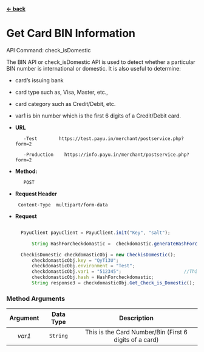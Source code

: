 [**<- back**](/Users/sumit.pawar/Desktop/Java_SDK/payu-java/src/readme1.md)

# Get Card BIN Information

API Command: check_isDomestic

The BIN API or check_isDomestic API is used to detect whether a particular BIN number is international or domestic. It is also useful to determine:

* card’s issuing bank
* card type such as, Visa, Master, etc.,
* card category such as Credit/Debit, etc.
* var1 is bin number which is the first 6 digits of a Credit/Debit card.


* **URL**

         -Test        https://test.payu.in/merchant/postservice.php?form=2

         -Production	https://info.payu.in/merchant/postservice.php?form=2



* **Method:**

         POST


*  **Request Header**

        Content-Type  multipart/form-data


* **Request**

  ```javascript

    PayuClient payuClient = PayuClient.init("Key", "salt");

        String HashForcheckdomastic =  checkdomastic.generateHashForcheckisDomestic();

    CheckisDomestic checkdomasticObj = new CheckisDomestic();
        checkdomasticObj.key = "QyT13U";
        checkdomasticObj.environment = "Test";
        checkdomasticObj.var1 = "512345";                       //This is the Card Number(First 6 digits of a card)
        checkdomasticObj.hash = HashForcheckdomastic;
        String response3 = checkdomasticObj.Get_Check_is_Domestic();


  ```



### Method Arguments


| Argument | Data Type    | Description   |
|:--------:| :---: | :---: |
|  *var1*  | ```String```   | This is the Card Number/Bin (First 6 digits of a card)	|
